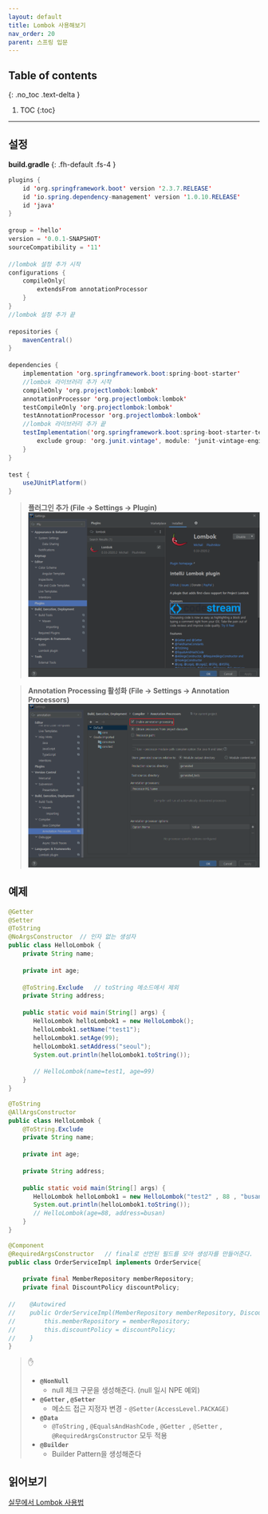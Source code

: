 ```yaml
---
layout: default
title: Lombok 사용해보기
nav_order: 20
parent: 스프링 입문
---
```

## Table of contents
{: .no_toc .text-delta }

1. TOC
{:toc}
---

## **설정**

**build.gradle**
{: .fh-default .fs-4 }

```java
plugins {
	id 'org.springframework.boot' version '2.3.7.RELEASE'
	id 'io.spring.dependency-management' version '1.0.10.RELEASE'
	id 'java'
}

group = 'hello'
version = '0.0.1-SNAPSHOT'
sourceCompatibility = '11'

//lombok 설정 추가 시작
configurations {
	compileOnly{
		extendsFrom annotationProcessor
	}
}
//lombok 설정 추가 끝

repositories {
	mavenCentral()
}

dependencies {
	implementation 'org.springframework.boot:spring-boot-starter'
	//lombok 라이브러리 추가 시작
	compileOnly 'org.projectlombok:lombok'
	annotationProcessor 'org.projectlombok:lombok'
	testCompileOnly 'org.projectlombok:lombok'
	testAnnotationProcessor 'org.projectlombok:lombok'
	//lombok 라이브러리 추가 끝
	testImplementation('org.springframework.boot:spring-boot-starter-test') {
		exclude group: 'org.junit.vintage', module: 'junit-vintage-engine'
	}
}

test {
	useJUnitPlatform()
}

```

> **플러그인 추가 (File -> Settings -> Plugin)**
![](../../assets/images/spring/lombok-use/1.png)

> **Annotation Processing 활성화 (File -> Settings -> Annotation Processors)**
![](../../assets/images/spring/lombok-use/2.png)

## **예제**

```java
@Getter
@Setter
@ToString
@NoArgsConstructor	// 인자 없는 생성자
public class HelloLombok {
    private String name;

    private int age;

    @ToString.Exclude	// toString 메소드에서 제외
    private String address;

    public static void main(String[] args) {
       HelloLombok helloLombok1 = new HelloLombok();
       helloLombok1.setName("test1");
       helloLombok1.setAge(99);
       helloLombok1.setAddress("seoul");
       System.out.println(helloLombok1.toString());

       // HelloLombok(name=test1, age=99)
    }
}
```

```java
@ToString
@AllArgsConstructor
public class HelloLombok {
    @ToString.Exclude
    private String name;

    private int age;

    private String address;

    public static void main(String[] args) {
       HelloLombok helloLombok1 = new HelloLombok("test2" , 88 , "busan");
       System.out.println(helloLombok1.toString());
       // HelloLombok(age=88, address=busan)
    }
}
```

```java
@Component
@RequiredArgsConstructor   // final로 선언된 필드를 모아 생성자를 만들어준다.
public class OrderServiceImpl implements OrderService{

    private final MemberRepository memberRepository;
    private final DiscountPolicy discountPolicy;

//    @Autowired
//    public OrderServiceImpl(MemberRepository memberRepository, DiscountPolicy discountPolicy) {
//        this.memberRepository = memberRepository;
//        this.discountPolicy = discountPolicy;
//    }
}
```


> ✋
> -   **`@NonNull`**
>      -   null 체크 구문을 생성해준다. (null 일시 NPE 예외)
> -   **`@Getter` , `@Setter`**
>      -   메소드 접근 지정자 변경 - `@Setter(AccessLevel.PACKAGE)`
> -   **`@Data`**
>      -   `@ToString` , `@EqualsAndHashCode` , `@Getter`  , `@Setter` , `@RequiredArgsConstructor` 모두 적용
> -   **`@Builder`**
>      -   Builder Pattern을 생성해준다

## **읽어보기**

[실무에서 Lombok 사용법](https://cheese10yun.github.io/lombok/)
